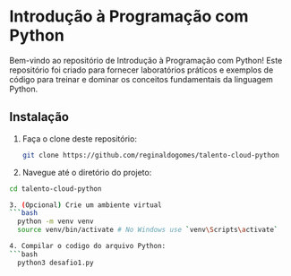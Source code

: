 # Introdução à Programação com Python

Bem-vindo ao repositório de Introdução à Programação com Python! Este repositório foi criado para fornecer laboratórios práticos e exemplos de código para treinar e dominar os conceitos fundamentais da linguagem Python.

## Instalação

1. Faça o clone deste repositório:
   ```bash
   git clone https://github.com/reginaldogomes/talento-cloud-python

2. Navegue até o diretório do projeto:
  ```bash
  cd talento-cloud-python

3. (Opcional) Crie um ambiente virtual
  ```bash
    python -m venv venv
    source venv/bin/activate # No Windows use `venv\Scripts\activate`

4. Compilar o codigo do arquivo Python:
  ```bash
    python3 desafio1.py


